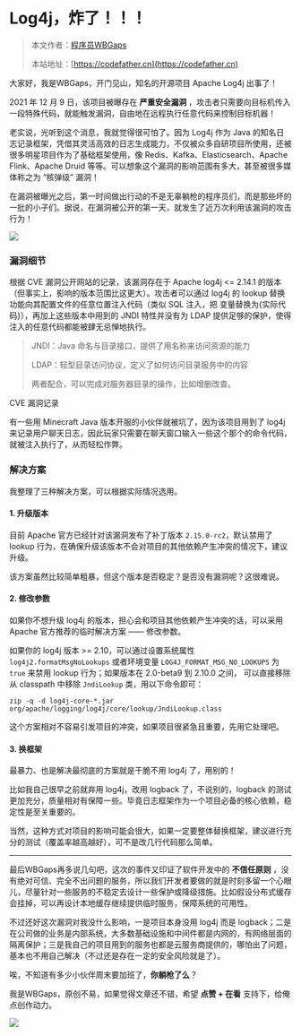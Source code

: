 # Log4j，炸了！！！

> 本文作者：[程序员WBGaps](https://yuyuanweb.feishu.cn/wiki/Abldw5WkjidySxkKxU2cQdAtnah)
>
> 本站地址：[https://codefather.cn](https://codefather.cn)

大家好，我是WBGaps，开门见山，知名的开源项目 Apache Log4j 出事了！

2021 年 12 月 9 日，该项目被曝存在 **严重安全漏洞** ，攻击者只需要向目标机传入一段特殊代码，就能触发漏洞，自由地在远程执行任意代码来控制目标机器！

老实说，光听到这个消息，我就觉得很可怕了。因为 Log4j 作为 Java 的知名日志记录框架，凭借其灵活高效的日志生成能力，不仅被众多自研项目所使用，还被很多明星项目作为了基础框架使用，像 Redis、Kafka、Elasticsearch、Apache Flink、Apache Druid 等等。可以想象这个漏洞的影响范围有多大，甚至被很多媒体称之为 “核弹级” 漏洞！

在漏洞被曝光之后，第一时间做出行动的不是无辜躺枪的程序员们，而是那些坏的一批的小子们。据说，在漏洞被公开的第一天，就发生了近万次利用该漏洞的攻击行为！

![](https://pic.yupi.icu/5563/202311091229275.png)

### 漏洞细节

根据 CVE 漏洞公开网站的记录，该漏洞存在于 Apache log4j <= 2.14.1 的版本（但事实上，影响的版本范围比这更大）。攻击者可以通过 log4j 的 lookup 替换功能向其配置文件的任意位置注入代码（类似 SQL 注入，把 变量替换为{实际代码}），再加上这些版本中用到的 JNDI 特性并没有为 LDAP 提供足够的保护，使得注入的任意代码都能被肆无忌惮地执行。

> JNDI：Java 命名与目录接口，提供了用名称来访问资源的能力
>
> LDAP：轻型目录访问协议，定义了如何访问目录服务中的内容
>
> 两者配合，可以完成对服务器目录的操作，比如增删改查。

CVE 漏洞记录

有一些用 Minecraft Java 版本开服的小伙伴就被坑了，因为该项目用到了 log4j 来记录用户聊天日志，因此玩家只需要在聊天窗口输入一些这个那个的命令代码，就被注入执行了，从而轻松作弊。

### 解决方案

我整理了三种解决方案，可以根据实际情况选用。

#### 1. 升级版本

目前 Apache 官方已经针对该漏洞发布了补丁版本 `2.15.0-rc2`，默认禁用了 lookup 行为，在确保升级该版本不会对项目的其他依赖产生冲突的情况下，建议升级。

该方案虽然比较简单粗暴，但这个版本是否稳定？是否没有漏洞呢？这很难说。

#### 2. 修改参数

如果你不想升级 log4j 的版本，担心会和项目其他依赖产生冲突的话，可以采用 Apache 官方推荐的临时解决方案 —— 修改参数。

如果你的 log4j 版本 >= 2.10，可以通过设置系统属性 `log4j2.formatMsgNoLookups` 或者环境变量 `LOG4J_FORMAT_MSG_NO_LOOKUPS` 为 `true` 来禁用 lookup 行为；如果版本在 2.0-beta9 到 2.10.0 之间， 可以直接移除从 classpath 中移除  `JndiLookup` 类，用以下命令即可：

```
zip -q -d log4j-core-*.jar org/apache/logging/log4j/core/lookup/JndiLookup.class
```

这个方案相对不容易引发项目的冲突，如果项目很紧急且重要，先用它处理吧。

#### 3. 换框架

最暴力、也是解决最彻底的方案就是干脆不用 log4j 了，用别的！

比如我自己很早之前就弃用 log4j，改用 logback 了，不说别的，logback 的测试更加充分，质量相对有保障一些。毕竟日志框架作为一个项目必备的核心依赖，稳定性是至关重要的。

当然，这种方式对项目的影响可能会很大，如果一定要整体替换框架，建议进行充分的测试（覆盖率越高越好），可不是改几行代码那么简单。



------


最后WBGaps再多说几句吧，这次的事件又印证了软件开发中的 **不信任原则** ，没有绝对可信、完全不出问题的服务，所以我们开发者要做的就是时刻多留一个心眼儿，尽量针对一些服务的不稳定去设计一些保护或降级措施。比如假设分布式缓存会挂掉，可以再设计本地缓存继续提供临时服务，保障系统的可用性。

不过还好这次漏洞对我没什么影响，一是项目本身没用 log4j 而是 logback；二是在公司做的业务是内部系统，大多数基础设施和中间件都是内网的，有网络层面的隔离保护；三是我自己的项目用到的服务也都是云服务商提供的，哪怕出了问题，基本也不用自己解决（不过还是存在一定的安全风险就是了）。

唉，不知道有多少小伙伴周末要加班了，**你躺枪了么**？

我是WBGaps，原创不易，如果觉得文章还不错，希望 **点赞 + 在看** 支持下，给俺点创作动力。

![](https://pic.yupi.icu/5563/202311091229294.png)